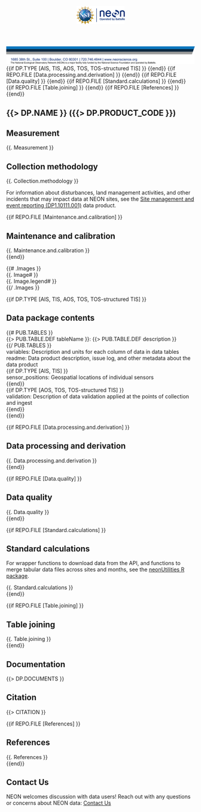 <!DOCTYPE html>
<html lang="en-us">
<head>
    <meta charset="utf-8">
    <title>NEON Data Product Quick Start Guide - {{> DP.PRODUCT_CODE ignoreNoWrap }}</title>
    <meta name="subject" content="NEON Data Product Quick Start Guide - {{> DP.PRODUCT_CODE ignoreNoWrap }}"/>
    <meta name="author" content="National Ecological Observatory Network"/>
    <meta name="description" content="NEON Data Product Quick Start Guide - {{> DP.PRODUCT_CODE ignoreNoWrap }}"/>
    <style neon-qsg-standalone-html-remove>
        @page {
            size: letter;
            margin-top: 1.25in;
            margin-bottom: 1.5in;
            margin-left: 1in;
            margin-right: 1in;
            @top-left {
                content: element(neon-header);
                vertical-align: top;
                padding-top: 44px
            }
            @top-right {
                font-family: 'Inter', sans-serif;
                font-size: 12px;
                color: #7c7f80;
                content: 'Page ' counter(page) ' of ' counter(pages);
                vertical-align: top; 
                padding-top: 60px;
            }
            @bottom-left {
                content: element(neon-footer);
                vertical-align: top;
                padding-top: 40px;
            }
        }
    </style>
    <style neon-qsg-standalone-html-remove>
        header {
            position: running(neon-header);
        }
        footer {
            position: running(neon-footer);
        }
    </style>
</head>
<body>
<header>
    <img 
        src="https://raw.githubusercontent.com/NEONScience/NEON-quick-start-guides/main/Header.png"
        alt="NEON Header"
        height="48"
    />
</header>
<footer neon-qsg-standalone-html-remove>
    <img
        src="https://raw.githubusercontent.com/NEONScience/NEON-quick-start-guides/main/Footer.png"
        alt="NEON Footer"
        width="623"
    />
</footer>
<!-- HTML to PDF Converter Specific for PDF Bookmarks -->
<bookmarks neon-qsg-standalone-html-remove>
    <bookmark name="Measurement" href="#measurement"/>
    <bookmark name="Collection Methodology" href="#collection-methodology"/>
    {{if DP.TYPE [AIS, TIS, AOS, TOS, TOS-structured TIS] }}
    <bookmark name="Data Package Contents" href="#data-package-contents"/>
    {{end}}
    {{if REPO.FILE [Data.processing.and.derivation] }}
    <bookmark name="Data Processing and Derivation" href="#data-processing-and-derivation"/>
    {{end}}
    {{if REPO.FILE [Data.quality] }}
    <bookmark name="Data Quality" href="#data-quality"/>
    {{end}}
    {{if REPO.FILE [Standard.calculations] }}
    <bookmark name="Standard Calculations" href="#standard-calculations"/>
    {{end}}
    {{if REPO.FILE [Table.joining] }}
    <bookmark name="Table Joining" href="#table-joining"/>
    {{end}}
    <bookmark name="Documentation" href="#documentation"/>
    <bookmark name="Citation" href="#citation"/>
    {{if REPO.FILE [References] }}
    <bookmark name="References" href="#references"/>
    {{end}}
</bookmarks>
<main>
<article class="markdown-body">

# {{> DP.NAME }} ({{> DP.PRODUCT_CODE }})

## Measurement
{{. Measurement }}

## Collection methodology
{{. Collection.methodology }}

For information about disturbances, land management activities, and other incidents that may impact data at NEON sites, see the [Site management and event reporting (DP1.10111.001)](https://data.neonscience.org/data-products/DP1.10111.001) data product.

{{if REPO.FILE [Maintenance.and.calibration] }}
## Maintenance and calibration
{{. Maintenance.and.calibration }}  
{{end}}

{{# .Images }}  
{{. Image# }}  
{{. Image.legend# }}  
{{/ .Images }}

{{if DP.TYPE [AIS, TIS, AOS, TOS, TOS-structured TIS] }}
## Data package contents
{{# PUB.TABLES }}  
{{> PUB.TABLE.DEF tableName }}: {{> PUB.TABLE.DEF description }}  
{{/ PUB.TABLES }}  
variables: Description and units for each column of data in data tables  
readme: Data product description, issue log, and other metadata about the data product  
{{if DP.TYPE [AIS, TIS] }}  
sensor_positions: Geospatial locations of individual sensors  
{{end}}  
{{if DP.TYPE [AOS, TOS, TOS-structured TIS] }}  
validation: Description of data validation applied at the points of collection and ingest  
{{end}}  
{{end}}

{{if REPO.FILE [Data.processing.and.derivation] }}
## Data processing and derivation
{{. Data.processing.and.derivation }}  
{{end}}

{{if REPO.FILE [Data.quality] }}
## Data quality
{{. Data.quality }}  
{{end}}

{{if REPO.FILE [Standard.calculations] }}
## Standard calculations
For wrapper functions to download data from the API, and functions to merge tabular data files across sites and months, see the [neonUtilities R package](https://cran.r-project.org/web/packages/neonUtilities/index.html).

{{. Standard.calculations }}  
{{end}}

{{if REPO.FILE [Table.joining] }}
## Table joining
{{. Table.joining }}  
{{end}}

## Documentation
{{> DP.DOCUMENTS }}

## Citation
{{> CITATION }}

{{if REPO.FILE [References] }}
## References
{{. References }}  
{{end}}

## Contact Us
NEON welcomes discussion with data users! Reach out with any questions or concerns about NEON data: [Contact Us](https://www.neonscience.org/about/contact-us)


</article>
</main>
</body>
</html>
